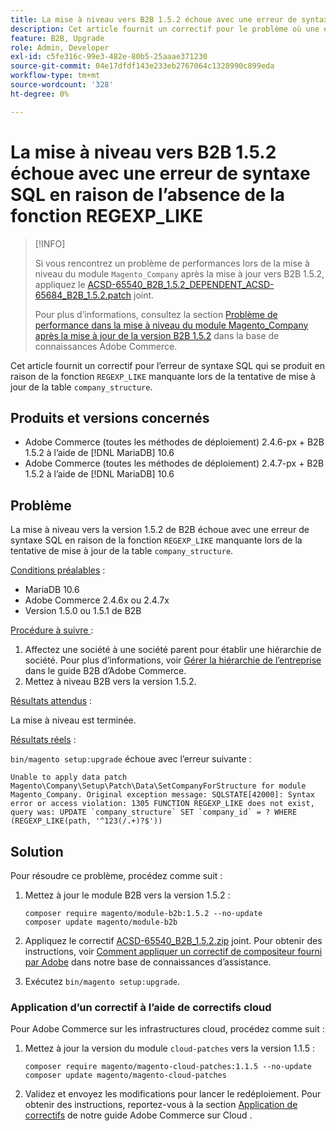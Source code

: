 ```yaml
---
title: La mise à niveau vers B2B 1.5.2 échoue avec une erreur de syntaxe SQL en raison de l’absence de la fonction REGEXP_LIKE
description: Cet article fournit un correctif pour le problème où une erreur de syntaxe SQL se produit en raison de la fonction REGEXP_LIKE manquante lors de la tentative de mise à jour de la table company_structure.
feature: B2B, Upgrade
role: Admin, Developer
exl-id: c5fe316c-99e3-482e-80b5-25aaae371230
source-git-commit: 04e17dfdf143e233eb2767064c1328990c899eda
workflow-type: tm+mt
source-wordcount: '328'
ht-degree: 0%

---
```


# La mise à niveau vers B2B 1.5.2 échoue avec une erreur de syntaxe SQL en raison de l’absence de la fonction REGEXP_LIKE

>[!INFO]
>
>Si vous rencontrez un problème de performances lors de la mise à niveau du module `Magento_Company` après la mise à jour vers B2B 1.5.2, appliquez le [ACSD-65540_B2B_1.5.2_DEPENDENT_ACSD-65684_B2B_1.5.2.patch](assets/ACSD-65540_B2B_1.5.2_DEPENDENT_ACSD-65684_B2B_1.5.2.patch.zip) joint.
>
>Pour plus d’informations, consultez la section [Problème de performance dans la mise à niveau du module Magento_Company après la mise à jour de la version B2B 1.5.2](/help/troubleshooting/installation-and-upgrade/magento-company-module-upgrade-performance-issue.md) dans la base de connaissances Adobe Commerce.

Cet article fournit un correctif pour l’erreur de syntaxe SQL qui se produit en raison de la fonction `REGEXP_LIKE` manquante lors de la tentative de mise à jour de la table `company_structure`.

## Produits et versions concernés

* Adobe Commerce (toutes les méthodes de déploiement) 2.4.6-px + B2B 1.5.2 à l’aide de [!DNL MariaDB] 10.6
* Adobe Commerce (toutes les méthodes de déploiement) 2.4.7-px + B2B 1.5.2 à l’aide de [!DNL MariaDB] 10.6

## Problème

La mise à niveau vers la version 1.5.2 de B2B échoue avec une erreur de syntaxe SQL en raison de la fonction `REGEXP_LIKE` manquante lors de la tentative de mise à jour de la table `company_structure`.

<u>Conditions préalables</u> :

* MariaDB 10.6
* Adobe Commerce 2.4.6x ou 2.4.7x
* Version 1.5.0 ou 1.5.1 de B2B

<u>Procédure à suivre </u> :

1. Affectez une société à une société parent pour établir une hiérarchie de société. Pour plus d’informations, voir [Gérer la hiérarchie de l’entreprise](https://experienceleague.adobe.com/fr/docs/commerce-admin/b2b/company-management/manage-company-hierarchy) dans le guide B2B d’Adobe Commerce.
1. Mettez à niveau B2B vers la version 1.5.2.

<u>Résultats attendus</u> :

La mise à niveau est terminée.

<u>Résultats réels</u> :

`bin/magento setup:upgrade` échoue avec l’erreur suivante :

```
Unable to apply data patch Magento\Company\Setup\Patch\Data\SetCompanyForStructure for module Magento_Company. Original exception message: SQLSTATE[42000]: Syntax error or access violation: 1305 FUNCTION REGEXP_LIKE does not exist, query was: UPDATE `company_structure` SET `company_id` = ? WHERE (REGEXP_LIKE(path, '^123(/.+)?$'))
```

## Solution

Pour résoudre ce problème, procédez comme suit :

1. Mettez à jour le module B2B vers la version 1.5.2 :

   ```
   composer require magento/module-b2b:1.5.2 --no-update
   composer update magento/module-b2b
   ```

1. Appliquez le correctif [ACSD-65540_B2B_1.5.2.zip](assets/ACSD-65540_B2B_1.5.2.zip) joint. Pour obtenir des instructions, voir [Comment appliquer un correctif de compositeur fourni par Adobe](/help/how-to/general/how-to-apply-a-composer-patch-provided-by-magento.md) dans notre base de connaissances d’assistance.
1. Exécutez `bin/magento setup:upgrade`.

### Application d’un correctif à l’aide de correctifs cloud

Pour Adobe Commerce sur les infrastructures cloud, procédez comme suit :

1. Mettez à jour la version du module `cloud-patches` vers la version 1.1.5 :

   ```
   composer require magento/magento-cloud-patches:1.1.5 --no-update
   composer update magento/magento-cloud-patches
   ```

1. Validez et envoyez les modifications pour lancer le redéploiement. Pour obtenir des instructions, reportez-vous à la section [Application de correctifs](https://experienceleague.adobe.com/fr/docs/commerce-on-cloud/user-guide/develop/upgrade/apply-patches) de notre guide Adobe Commerce sur Cloud .
